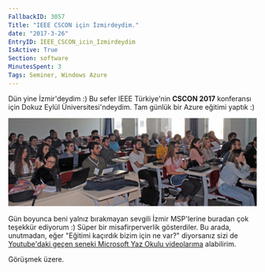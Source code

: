```yaml
---
FallbackID: 3057
Title: "IEEE CSCON için İzmirdeydim."
date: "2017-3-26"
EntryID: IEEE_CSCON_icin_Izmirdeydim
IsActive: True
Section: software
MinutesSpent: 3
Tags: Seminer, Windows Azure
---
```

Dün yine İzmir'deydim :) Bu sefer IEEE Türkiye'nin **CSCON 2017** konferansı için Dokuz Eylül Üniversitesi'ndeydim. Tam günlük bir Azure eğitimi yaptık :)

![Azure Eğitiminden bir kare.](media/IEEE_CSCON_icin_Izmirdeydim/cscon.jpg)

Gün boyunca beni yalnız bırakmayan sevgili İzmir MSP'lerine buradan çok teşekkür ediyorum :) Süper bir misafirperverlik gösterdiler. Bu arada, unutmadan, eğer "Eğitimi kaçırdık bizim için ne var?" diyorsanız sizi de [Youtube'daki geçen seneki Microsoft Yaz Okulu videolarıma](https://www.youtube.com/watch?v=hXIaylJg5F8) alabilirim. 

Görüşmek üzere.
